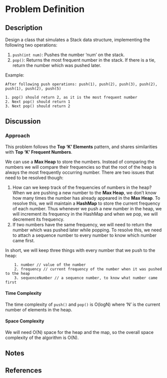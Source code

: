 # Problem Definition

## Description

Design a class that simulates a Stack data structure, implementing the following two operations:

1. `push(int num)`: Pushes the number ‘num’ on the stack.
2. `pop()`: Returns the most frequent number in the stack. If there is a tie, return the number which was pushed later.

Example:

```plaintext
After following push operations: push(1), push(2), push(3), push(2), push(1), push(2), push(5)

1. pop() should return 2, as it is the most frequent number
2. Next pop() should return 1
3. Next pop() should return 2
```

## Discussion

### Approach

This problem follows the **Top ‘K’ Elements** pattern, and shares similarities with **Top ‘K’ Frequent Numbers**.

We can use a **Max Heap** to store the numbers. Instead of comparing the numbers we will compare their frequencies so that the root of the heap is always the most frequently occurring number. There are two issues that need to be resolved though:

1. How can we keep track of the frequencies of numbers in the heap? When we are pushing a new number to the **Max Heap**, we don’t know how many times the number has already appeared in the **Max Heap**. To resolve this, we will maintain a **HashMap** to store the current frequency of each number. Thus whenever we push a new number in the heap, we will increment its frequency in the HashMap and when we pop, we will decrement its frequency.
2. If two numbers have the same frequency, we will need to return the number which was pushed later while popping. To resolve this, we need to attach a sequence number to every number to know which number came first.

In short, we will keep three things with every number that we push to the heap:

```plaintext
    1. number // value of the number
    2. frequency // current frequency of the number when it was pushed to the heap
    3. sequenceNumber // a sequence number, to know what number came first
```

#### Time Complexity

The time complexity of `push()` and `pop()` is O(logN) where ‘N’ is the current number of elements in the heap.

#### Space Complexity

We will need O(N) space for the heap and the map, so the overall space complexity of the algorithm is O(N).

## Notes

## References
